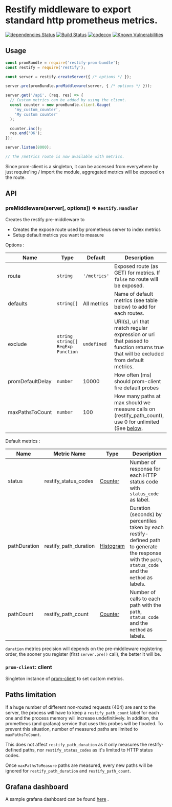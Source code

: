 # Restify middleware to export standard http prometheus metrics.

[![dependencies Status](https://david-dm.org/etf1/restify-prom-bundle/status.svg)](https://david-dm.org/etf1/restify-prom-bundle) [![Build Status](https://travis-ci.org/etf1/restify-prom-bundle.svg?branch=master)](https://travis-ci.org/etf1/restify-prom-bundle) [![codecov](https://codecov.io/gh/etf1/restify-prom-bundle/branch/master/graph/badge.svg)](https://codecov.io/gh/etf1/restify-prom-bundle) [![Known Vulnerabilities](https://snyk.io/test/github/etf1/restify-prom-bundle/badge.svg)](https://snyk.io/test/github/etf1/restify-prom-bundle)

## Usage

```js
const promBundle = require('restify-prom-bundle');
const restify = require('restify');

const server = restify.createServer({ /* options */ });

server.pre(promBundle.preMiddleware(server, { /* options */ }));

server.get('/api', (req, res) => {
  // Custom metrics can be added by using the client.
  const counter = new promBundle.client.Gauge(
    'my_custom_counter',
    'My custom counter'
  );

  counter.inc();
  res.end('OK');
});

server.listen(8000);

// The /metrics route is now available with metrics.
```

Since prom-client is a singleton, it can be accessed from everywhere by just require'ing / import the module, aggregated metrics will be exposed on the route.

## API


### preMiddleware(server[, options]) => `Restify.Handler`

Creates the restify pre-middleware to

- Creates the expose route used by prometheus server to index metrics
- Setup default metrics you want to measure

Options :

| Name               | Type        | Default      | Description |
| ---------          | ---------   | ---------    | --------- |
| route              | `string`    | `'/metrics'` | Exposed route (as GET) for metrics. If `false` no route will be exposed. |
| defaults           | `string[] ` | All metrics  | Name of default metrics (see table below) to add for each routes. |
| exclude            | `string` <br/> `string[]`  <br/> `RegExp`  <br/> `Function` | `undefined` | URI(s), uri that match regular expression or uri that passed to function returns true that will be excluded from default metrics. |
| promDefaultDelay   | `number `   | 10000        | How often (ms) should prom-client fire default probes |
| maxPathsToCount    | `number `   | 100          | How many paths at max should we measure calls on (restify_path_count), use 0 for unlimited (See [below](#paths-limitation). |

Default metrics :

| Name          | Metric Name           | Type        | Description |
| ---------     | ---------             | ---------   | ---------   |
| status        | restify_status_codes  | [Counter](https://github.com/siimon/prom-client#counter)      | Number of response for each HTTP status code with `status_code` as label. |
| pathDuration  | restify_path_duration | [Histogram](https://github.com/siimon/prom-client#histogram)  | Duration (seconds) by percentiles taken by each restify-defined path to generate the response with the `path`, `status_code` and the `method` as labels.  |
| pathCount     | restify_path_count    | [Counter](https://github.com/siimon/prom-client#counter)      | Number of calls to each path with the `path`, `status_code` and the `method` as labels. |

`duration` metrics precision will depends on the pre-middleware registering order, the sooner you register (first `server.pre()` call), the better it will be.

### `prom-client`: client

Singleton instance of [prom-client](https://github.com/siimon/prom-client) to set custom metrics.

## Paths limitation

If a huge number of different non-routed requests (404) are sent to the server, the process will have to keep a `restify_path_count` label for each one and the process memory will increase undefinitively.
In addition, the prometheus (and grafana) service that uses this probes will be flooded.
To prevent this situation, number of measured paths are limited to `maxPathsToCount`.

This does not affect `restify_path_duration` as it only measures the restify-defined paths, nor `restify_status_codes` as it's limited to HTTP status codes.

Once `maxPathsToMeasure` paths are measured, every new paths will be ignored for `restify_path_duration` and `restify_path_count`.

## Grafana dashboard

A sample grafana dashboard can be found [here](https://grafana.net/dashboards/1485) .
